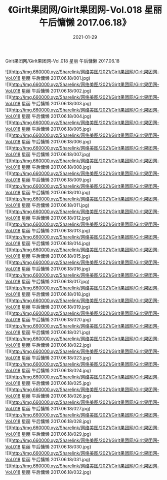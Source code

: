 ﻿---
layout: post
title:  《Girlt果团网/Girlt果团网-Vol.018 星丽 午后慵懒 2017.06.18》
date:   2021-01-29
img: http://img.660000.xyz/Sharelink/网络美图/2021/Girlt果团网/Girlt果团网-Vol.018 星丽 午后慵懒 2017.06.18/000.jpg
categories: [美女, 清纯, 唯美]
---

Girlt果团网/Girlt果团网-Vol.018 星丽 午后慵懒 2017.06.18

 ![](http://img.660000.xyz/Sharelink/网络美图/2021/Girlt果团网/Girlt果团网-Vol.018 星丽 午后慵懒 2017.06.18/001.jpg) <br>![](http://img.660000.xyz/Sharelink/网络美图/2021/Girlt果团网/Girlt果团网-Vol.018 星丽 午后慵懒 2017.06.18/002.jpg) <br>![](http://img.660000.xyz/Sharelink/网络美图/2021/Girlt果团网/Girlt果团网-Vol.018 星丽 午后慵懒 2017.06.18/003.jpg) <br>![](http://img.660000.xyz/Sharelink/网络美图/2021/Girlt果团网/Girlt果团网-Vol.018 星丽 午后慵懒 2017.06.18/004.jpg) <br>![](http://img.660000.xyz/Sharelink/网络美图/2021/Girlt果团网/Girlt果团网-Vol.018 星丽 午后慵懒 2017.06.18/005.jpg) <br>![](http://img.660000.xyz/Sharelink/网络美图/2021/Girlt果团网/Girlt果团网-Vol.018 星丽 午后慵懒 2017.06.18/006.jpg) <br>![](http://img.660000.xyz/Sharelink/网络美图/2021/Girlt果团网/Girlt果团网-Vol.018 星丽 午后慵懒 2017.06.18/007.jpg) <br>![](http://img.660000.xyz/Sharelink/网络美图/2021/Girlt果团网/Girlt果团网-Vol.018 星丽 午后慵懒 2017.06.18/008.jpg) <br>![](http://img.660000.xyz/Sharelink/网络美图/2021/Girlt果团网/Girlt果团网-Vol.018 星丽 午后慵懒 2017.06.18/009.jpg) <br>![](http://img.660000.xyz/Sharelink/网络美图/2021/Girlt果团网/Girlt果团网-Vol.018 星丽 午后慵懒 2017.06.18/010.jpg) <br>![](http://img.660000.xyz/Sharelink/网络美图/2021/Girlt果团网/Girlt果团网-Vol.018 星丽 午后慵懒 2017.06.18/011.jpg) <br>![](http://img.660000.xyz/Sharelink/网络美图/2021/Girlt果团网/Girlt果团网-Vol.018 星丽 午后慵懒 2017.06.18/012.jpg) <br>![](http://img.660000.xyz/Sharelink/网络美图/2021/Girlt果团网/Girlt果团网-Vol.018 星丽 午后慵懒 2017.06.18/013.jpg) <br>![](http://img.660000.xyz/Sharelink/网络美图/2021/Girlt果团网/Girlt果团网-Vol.018 星丽 午后慵懒 2017.06.18/014.jpg) <br>![](http://img.660000.xyz/Sharelink/网络美图/2021/Girlt果团网/Girlt果团网-Vol.018 星丽 午后慵懒 2017.06.18/015.jpg) <br>![](http://img.660000.xyz/Sharelink/网络美图/2021/Girlt果团网/Girlt果团网-Vol.018 星丽 午后慵懒 2017.06.18/016.jpg) <br>![](http://img.660000.xyz/Sharelink/网络美图/2021/Girlt果团网/Girlt果团网-Vol.018 星丽 午后慵懒 2017.06.18/017.jpg) <br>![](http://img.660000.xyz/Sharelink/网络美图/2021/Girlt果团网/Girlt果团网-Vol.018 星丽 午后慵懒 2017.06.18/018.jpg) <br>![](http://img.660000.xyz/Sharelink/网络美图/2021/Girlt果团网/Girlt果团网-Vol.018 星丽 午后慵懒 2017.06.18/019.jpg) <br>![](http://img.660000.xyz/Sharelink/网络美图/2021/Girlt果团网/Girlt果团网-Vol.018 星丽 午后慵懒 2017.06.18/020.jpg) <br>![](http://img.660000.xyz/Sharelink/网络美图/2021/Girlt果团网/Girlt果团网-Vol.018 星丽 午后慵懒 2017.06.18/021.jpg) <br>![](http://img.660000.xyz/Sharelink/网络美图/2021/Girlt果团网/Girlt果团网-Vol.018 星丽 午后慵懒 2017.06.18/022.jpg) <br>![](http://img.660000.xyz/Sharelink/网络美图/2021/Girlt果团网/Girlt果团网-Vol.018 星丽 午后慵懒 2017.06.18/023.jpg) <br>![](http://img.660000.xyz/Sharelink/网络美图/2021/Girlt果团网/Girlt果团网-Vol.018 星丽 午后慵懒 2017.06.18/024.jpg) <br>![](http://img.660000.xyz/Sharelink/网络美图/2021/Girlt果团网/Girlt果团网-Vol.018 星丽 午后慵懒 2017.06.18/025.jpg) <br>![](http://img.660000.xyz/Sharelink/网络美图/2021/Girlt果团网/Girlt果团网-Vol.018 星丽 午后慵懒 2017.06.18/026.jpg) <br>![](http://img.660000.xyz/Sharelink/网络美图/2021/Girlt果团网/Girlt果团网-Vol.018 星丽 午后慵懒 2017.06.18/027.jpg) <br>![](http://img.660000.xyz/Sharelink/网络美图/2021/Girlt果团网/Girlt果团网-Vol.018 星丽 午后慵懒 2017.06.18/028.jpg) <br>![](http://img.660000.xyz/Sharelink/网络美图/2021/Girlt果团网/Girlt果团网-Vol.018 星丽 午后慵懒 2017.06.18/029.jpg) <br>![](http://img.660000.xyz/Sharelink/网络美图/2021/Girlt果团网/Girlt果团网-Vol.018 星丽 午后慵懒 2017.06.18/030.jpg) <br>![](http://img.660000.xyz/Sharelink/网络美图/2021/Girlt果团网/Girlt果团网-Vol.018 星丽 午后慵懒 2017.06.18/031.jpg) <br>![](http://img.660000.xyz/Sharelink/网络美图/2021/Girlt果团网/Girlt果团网-Vol.018 星丽 午后慵懒 2017.06.18/032.jpg) <br>